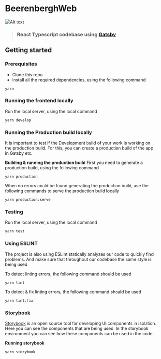 # BeerenberghWeb

![Alt text](./src/components/Logo/logo.svg)

> ### React Typescript codebase using [Gatsby](https://www.gatsbyjs.org/)

## Getting started

### Prerequisites

- Clone this repo
- Install all the required dependencies, using the following command

```
yarn
```

### Running the frontend locally

Run the local server, using the local command

```
yarn develop
```

### Running the Production build locally

It is important to test if the Development build of your work is working on the production build. For this, you can create a production build of the app in Gatsby etc.

**Building & running the production build**
First you need to generate a production build, using the following command

```
yarn production
```

When no errors could be found generating the production build, use the following commands to serve the production build locally

```
yarn production:serve
```

### Testing

Run the local server, using the local command

```
yarn test
```

### Using ESLINT

The project is also using ESLint statically analyzes our code to quickly find problems. And make sure that throughout
our codebase the same style is being used.

To detect linting errors, the following command should be used

```
yarn lint
```

To detect & fix linting errors, the following command should be used

```
yarn lint:fix
```

### Storybook

[Storybook](https://storybook.js.org/) is an open source tool for developing UI components in isolation.
Here you can see the components that are being used. In the storybook environment you can see how these components
can be used in the code.

**Running storybook**

```
yarn storybook
```

